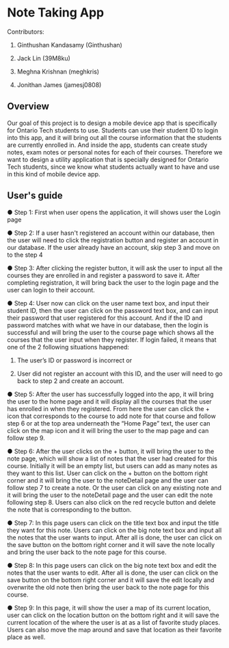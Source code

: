 # Note Taking App

Contributors:

1. Ginthushan Kandasamy (Ginthushan)

2. Jack Lin (39M8ku)

3. Meghna Krishnan (meghkris)

4. Jonithan James (jamesj0808)


## Overview
Our goal of this project is to design a mobile device app that is specifically for Ontario Tech students to use. Students can use their student ID to login into this app, and it will bring out all the course information that the students are currently enrolled in. And inside the app, students can create study notes, exam notes or personal notes for each of their courses. Therefore we want to design a utility application that is specially designed for Ontario Tech students, since we know what students actually want to have and use in this kind of mobile device app.

## User's guide
● Step 1: First when user opens the application, it will shows user the Login page


● Step 2: If a user hasn't registered an account within our database, then the user will need to click the registration button and register an account in our database. If the user already have an account, skip step 3 and move on to the step 4


● Step 3: After clicking the register button, it will ask the user to input all
the courses they are enrolled in and register a password to save it.
After completing registration, it will bring back the user to the login
page and the user can login to their account.


● Step 4: User now can click on the user name text box, and input their
student ID, then the user can click on the password text box, and can
input their password that user registered for this account. And if the
ID and password matches with what we have in our database, then
the login is successful and will bring the user to the course page
which shows all the courses that the user input when they register. If
login failed, it means that one of the 2 following situations happened:


1) The user’s ID or password is incorrect or 


2) User did not register
an account with this ID, and the user will need to go back to step 2
and create an account.


● Step 5: After the user has successfully logged into the app, it will
bring the user to the home page and it will display all the courses that
the user has enrolled in when they registered. From here the user
can click the + icon that corresponds to the course to add note for
that course and follow step 6 or at the top area underneath the
“Home Page” text, the user can click on the map icon and it will bring
the user to the map page and can follow step 9.


● Step 6: After the user clicks on the + button, it will bring the user to
the note page, which will show a list of notes that the user had
created for this course. Initially it will be an empty list, but users can
add as many notes as they want to this list. User can click on the +
button on the bottom right corner and it will bring the user to the
noteDetail page and the user can follow step 7 to create a note. Or
the user can click on any existing note and it will bring the user to the
noteDetail page and the user can edit the note following step 8. Users
can also click on the red recycle button and delete the note that is
corresponding to the button.


● Step 7:  In this page users can click on the title text box and input the
title they want for this note. Users can click on the big note text box
and input all the notes that the user wants to input. After all is done,
the user can click on the save button on the bottom right corner and it
will save the note locally and bring the user back to the note page for
this course.


● Step 8: In this page users can click on the big note text box and edit
the notes that the user wants to edit. After all is done, the user can
click on the save button on the bottom right corner and it will save the
edit locally and overwrite the old note then bring the user back to the
note page for this course.


● Step 9: In this page, it will show the user a map of its current location,
user can click on the location button on the bottom right and it will
save the current location of the where the user is at as a list of
favorite study places. Users can also move the map around and save
that location as their favorite place as well.